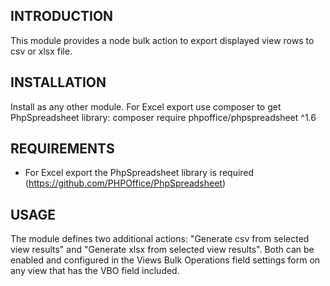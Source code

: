 INTRODUCTION
------------

This module provides a node bulk action to export displayed
view rows to csv or xlsx file.


INSTALLATION
------------

Install as any other module.
For Excel export use composer to get PhpSpreadsheet library:
  composer require phpoffice/phpspreadsheet ^1.6


REQUIREMENTS
------------

 * For Excel export the PhpSpreadsheet library is required
  (https://github.com/PHPOffice/PhpSpreadsheet)


USAGE
-----

The module defines two additional actions: "Generate csv from selected view
results" and "Generate xlsx from selected view results". Both can be enabled
and configured in the Views Bulk Operations field settings form on any view
that has the VBO field included.
